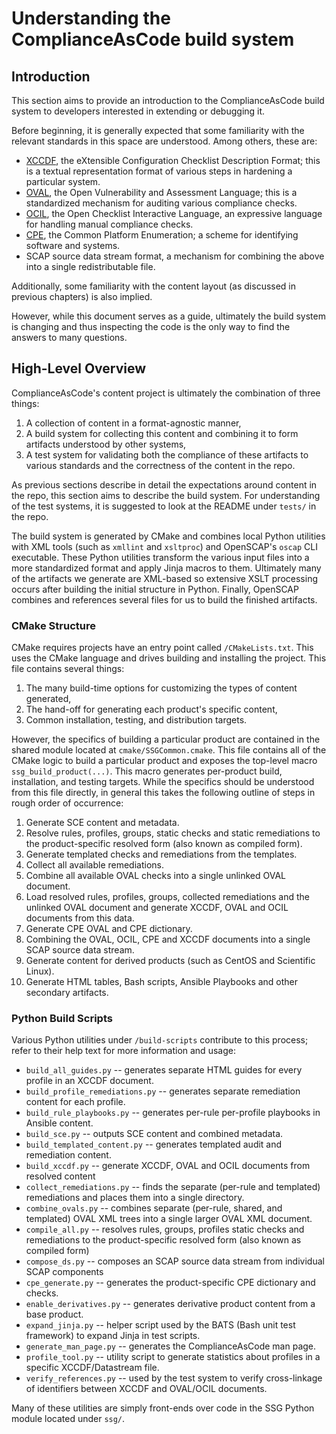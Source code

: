 # Understanding the ComplianceAsCode build system

## Introduction

This section aims to provide an introduction to the ComplianceAsCode build
system to developers interested in extending or debugging it.

Before beginning, it is generally expected that some familiarity with the
relevant standards in this space are understood. Among others, these are:

 - [XCCDF](https://csrc.nist.gov/projects/security-content-automation-protocol/specifications/xccdf),
   the eXtensible Configuration Checklist Description Format; this is a
   textual representation format of various steps in hardening a particular
   system.
 - [OVAL](https://oval.cisecurity.org/), the Open Vulnerability and Assessment
   Language; this is a standardized mechanism for auditing various compliance
   checks.
 - [OCIL](https://csrc.nist.gov/projects/security-content-automation-protocol/specifications/ocil),
   the Open Checklist Interactive Language, an expressive language for
   handling manual compliance checks.
 - [CPE](https://nvd.nist.gov/products/cpe), the Common Platform Enumeration;
   a scheme for identifying software and systems.
 - SCAP source data stream format, a mechanism for combining the above into a single
   redistributable file.

Additionally, some familiarity with the content layout (as discussed in
previous chapters) is also implied.

However, while this document serves as a guide, ultimately the build system
is changing and thus inspecting the code is the only way to find the answers
to many questions.


## High-Level Overview

ComplianceAsCode's content project is ultimately the combination of three
things:

 1. A collection of content in a format-agnostic manner,
 2. A build system for collecting this content and combining it to form
    artifacts understood by other systems,
 3. A test system for validating both the compliance of these artifacts
    to various standards and the correctness of the content in the repo.

As previous sections describe in detail the expectations around content in the
repo, this section aims to describe the build system. For understanding of the
test systems, it is suggested to look at the README under `tests/` in the
repo. 

The build system is generated by CMake and combines local Python utilities
with XML tools (such as `xmllint` and `xsltproc`) and OpenSCAP's `oscap`
CLI executable. These Python utilities transform the various input files
into a more standardized format and apply Jinja macros to them. Ultimately
many of the artifacts we generate are XML-based so extensive XSLT processing
occurs after building the initial structure in Python. Finally, OpenSCAP
combines and references several files for us to build the finished artifacts.


### CMake Structure

CMake requires projects have an entry point called `/CMakeLists.txt`. This
uses the CMake language and drives building and installing the project. This
file contains several things:

 1. The many build-time options for customizing the types of content generated,
 2. The hand-off for generating each product's specific content,
 3. Common installation, testing, and distribution targets.

However, the specifics of building a particular product are contained in the
shared module located at `cmake/SSGCommon.cmake`. This file contains all of
the CMake logic to build a particular product and exposes the top-level macro
`ssg_build_product(...)`. This macro generates per-product build, installation,
and testing targets. While the specifics should be understood from this file
directly, in general this takes the following outline of steps in rough order
of occurrence:

 1. Generate SCE content and metadata.
 2. Resolve rules, profiles, groups, static checks and static remediations to the product-specific resolved form (also known as compiled form).
 3. Generate templated checks and remediations from the templates.
 4. Collect all available remediations.
 5. Combine all available OVAL checks into a single unlinked OVAL document.
 6. Load resolved rules, profiles, groups, collected remediations and the unlinked OVAL document and generate XCCDF, OVAL and OCIL documents from this data.
 7. Generate CPE OVAL and CPE dictionary.
 8. Combining the OVAL, OCIL, CPE and XCCDF documents into a single SCAP source data stream.
 9. Generate content for derived products (such as CentOS and Scientific Linux).
 10. Generate HTML tables, Bash scripts, Ansible Playbooks and other secondary artifacts.

### Python Build Scripts

Various Python utilities under `/build-scripts` contribute to this process;
refer to their help text for more information and usage:

 - `build_all_guides.py` -- generates separate HTML guides for every profile
   in an XCCDF document.
 - `build_profile_remediations.py` -- generates separate remediation content
   for each profile.
 - `build_rule_playbooks.py` -- generates per-rule per-profile playbooks in
   Ansible content.
 - `build_sce.py` -- outputs SCE content and combined metadata.
 - `build_templated_content.py` -- generates templated audit and remediation
   content.
 - `build_xccdf.py` -- generate XCCDF, OVAL and OCIL documents from resolved content
 - `collect_remediations.py` -- finds the separate (per-rule and templated)
   remediations and places them into a single directory.
 - `combine_ovals.py` -- combines separate (per-rule, shared, and templated) OVAL XML trees into a single larger OVAL XML document.
 - `compile_all.py` -- resolves rules, groups, profiles static checks and remediations to the product-specific resolved form (also known as compiled form)
 - `compose_ds.py` -- composes an SCAP source data stream from individual
   SCAP components
 - `cpe_generate.py` -- generates the product-specific CPE dictionary and
   checks.
 - `enable_derivatives.py` -- generates derivative product content from a
   base product.
 - `expand_jinja.py` -- helper script used by the BATS (Bash unit test
   framework) to expand Jinja in test scripts.
 - `generate_man_page.py` -- generates the ComplianceAsCode man page.
 - `profile_tool.py` -- utility script to generate statistics about profiles
   in a specific XCCDF/Datastream file.
 - `verify_references.py` -- used by the test system to verify cross-linkage
   of identifiers between XCCDF and OVAL/OCIL documents.

Many of these utilities are simply front-ends over code in the SSG Python
module located under `ssg/`.
